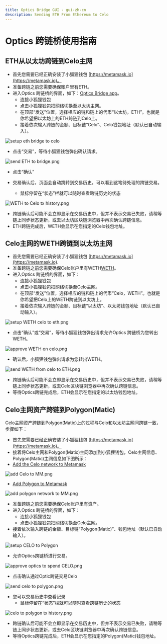 ```yaml
---
title: Optics Bridge GUI - gui-zh-cn
description: Sending ETH From Ethereum to Celo
---
```

# Optics 跨链桥使用指南

## ETH从以太坊跨链到Celo主网

- 首先您需要已经正确安装了小狐狸钱包 [https://metamask.io](https://metamask.io)。
- 准备跨链之前您需要确保账户里有ETH。
- 进入Optics 跨链桥的界面，如下：[Optics Bridge app](https://optics.app/)。
  - 连接小狐狸钱包
  - 点击小狐狸钱包把网络切换至以太坊主网。
  - 在顶部“发送”位置，选择相应的链和链上的代币“以太坊，ETH”。也就是你希望把以太坊上的ETH跨链到Celo上。
  - 接着依次输入跨链的金额、目标链“Celo”、Celo钱包地址（默认已自动输入）。

![setup eth bridge to celo](https://github.com/critesjosh/images/blob/main/optics-gui/setup%20ETH%20bridge%20to%20celo.png?raw=true)

- 点击“交易”，等待小狐狸钱包弹出确认请求。

![send ETH to bridge.png](https://github.com/critesjosh/images/blob/main/optics-gui/send%20ETH%20to%20bridge.png?raw=true)

- 点击“确认”

- 交易确认后，页面会自动跳转到交易历史，可以看到这笔待处理的跨链交易。
  - 鼠标停留在“状态”栏就可以随时查看跨链历史的状态

![WETH to Celo tx history.png](https://github.com/critesjosh/images/blob/main/optics-gui/WETH%20to%20Celo%20tx%20history.png?raw=true)

- 跨链确认后可能不会立即显示在交易历史中，但并不表示交易已失败，请稍等链上同步状态更新，或去以太坊区块链浏览器中再次确认跨链信息。
- ETH跨链完成后，WETH会显示在您指定的Celo钱包地址。

## Celo主网的WETH跨链到以太坊主网

- 首先您需要已经正确安装了小狐狸钱包 [https://metamask.io](https://metamask.io).
- 准备跨链之前您需要确保Celo账户里有WETH[WETH](https://explorer.celo.org/address/0xE919F65739c26a42616b7b8eedC6b5524d1e3aC4/transactions)。
- 进入Optics 跨链桥的界面，如下：
  - 连接小狐狸钱包
  - 点击小狐狸钱包把网络切换至Celo主网。
  - 在顶部“发送”位置，选择相应的链和链上的代币“Celo，WETH”。也就是你希望把Celo上的WETH跨链到以太坊上。
  - 接着依次输入跨链的金额、目标链“以太坊”、以太坊钱包地址（默认已自动输入）。

![setup WETH celo to eth.png](https://github.com/critesjosh/images/blob/main/optics-gui/setup%20WETH%20celo%20to%20eth.png?raw=true)

- 点击“确认”或“交易”，等待小狐狸钱包弹出请求允许Optics 跨链桥为您转出WETH。

![approve WETH on celo.png](https://github.com/critesjosh/images/blob/main/optics-gui/approve%20WETH%20on%20celo.png?raw=true)

- 确认后，小狐狸钱包弹出请求为您转出WETH。

![send WETH from celo to ETH.png](https://github.com/critesjosh/images/blob/main/optics-gui/send%20WETH%20from%20celo%20to%20ETH.png?raw=true)

- 跨链确认后可能不会立即显示在交易历史中，但并不表示交易已失败，请稍等链上同步状态更新，或去Celo区块链浏览器中再次确认跨链信息。
- 等待Optics跨链完成后，ETH会显示在您指定的以太坊钱包地址。

## Celo主网资产跨链到Polygon(Matic)

Celo主网资产跨链到Polygon(Matic)上的过程与Celo和以太坊主网间跨链一致，步骤如下：

- 首先您需要已经正确安装了小狐狸钱包 [https://metamask.io](https://metamask.io)。
- 接着将Celo主网和Polygon(Matic)主网添加到小狐狸钱包，Celo主网信息、Polygon(Matic)主网信息如下图所示：
- [Add the Celo network to Metamask](/wallet/metamask/setup)

![add Celo to MM.png](https://github.com/critesjosh/images/blob/main/optics-gui/add%20Celo%20to%20MM.png?raw=true)

- [Add Polygon to Metamask](https://docs.polygon.technology/docs/develop/metamask/config-polygon-on-metamask/#configure-polygon-on-metamask)

![add polygon network to MM.png](https://github.com/critesjosh/images/blob/main/optics-gui/add%20polygon%20network%20to%20MM.png?raw=true)

- 准备跨链之前您需要确保Celo账户里有资产。
- 进入Optics 跨链桥的界面，如下：
  - 连接小狐狸钱包
  - 点击小狐狸钱包把网络切换至Celo主网。
- 接着依次输入跨链的金额、目标链“Polygon(Matic)”、钱包地址（默认已自动输入）。

![setup CELO to Polygon](https://github.com/critesjosh/images/blob/main/optics-gui/setup%20CELO%20to%20polygon.png?raw=true)

- 允许Optics跨链桥进行交易。

![approve optics to spend CELO.png](https://github.com/critesjosh/images/blob/main/optics-gui/approve%20optics%20to%20spend%20CELO.png?raw=true)

- 点击确认通过Optic跨链交易Celo

![send celo to polygon.png](https://github.com/critesjosh/images/blob/main/optics-gui/send%20celo%20to%20polygon.png?raw=true)

- 您可以交易历史中查看记录
  - 鼠标停留在“状态”栏就可以随时查看跨链历史的状态

![celo to polygon tx history.png](https://github.com/critesjosh/images/blob/main/optics-gui/celo%20to%20polygon%20tx%20history.png?raw=true)

- 跨链确认后可能不会立即显示在交易历史中，但并不表示交易已失败，请稍等链上同步状态更新，或去Celo区块链浏览器中再次确认跨链信息。
- 等待Optics跨链完成后，ETH会显示在您指定的Polygon(Matic)钱包地址。
